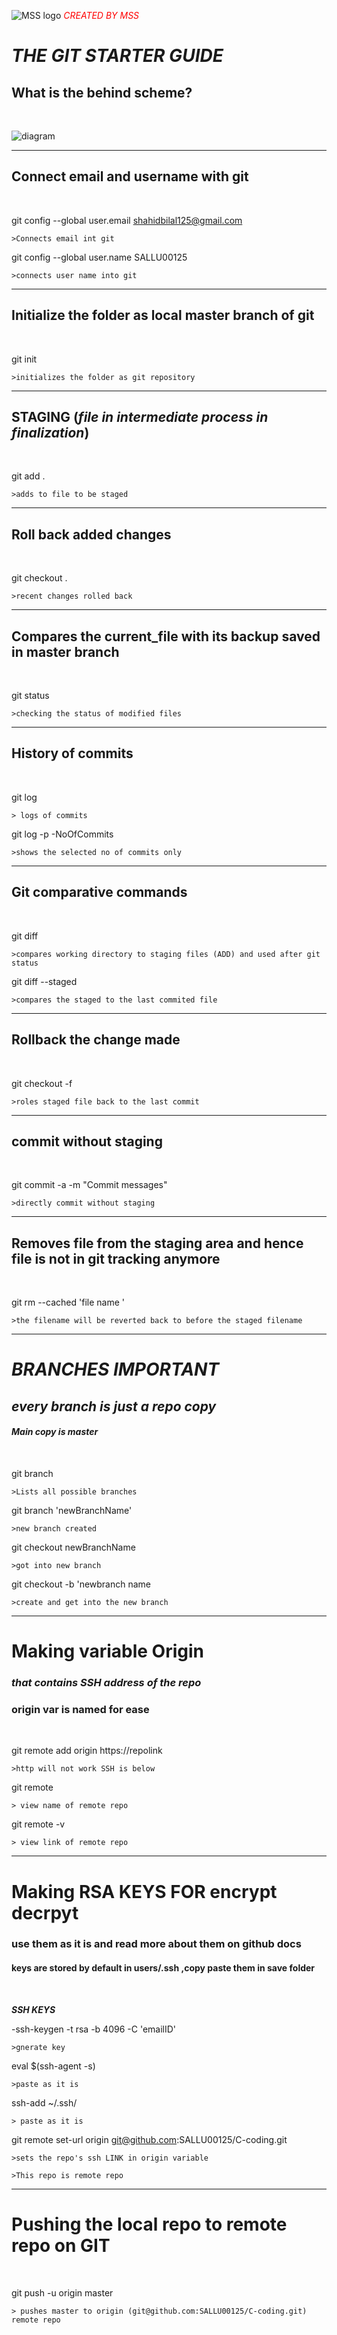 

![MSS logo](https://github.com/SALLU00125/Git_tutorials_3232000/blob/main/images/MSS.png "MSS logo")
  <span style="color:red"> _CREATED BY MSS_ </span>

#  ***THE GIT STARTER GUIDE***


## What is the behind scheme?

<p>&nbsp;</p>

  ![diagram ](https://github.com/SALLU00125/Git_tutorials_3232000/blob/main/images/lifecycle.png "Lifecycle")
  ____________________

## Connect email and username with git
  <p>&nbsp;</p>

  git config --global user.email shahidbilal125@gmail.com

    >Connects email int git

  git config --global user.name SALLU00125

    >connects user name into git
  ____________________
## Initialize the folder as local master branch of git

  <p>&nbsp;</p>

  git init

    >initializes the folder as git repository
  ____________________
## STAGING (_file in intermediate process in finalization_)

  <p>&nbsp;</p>

  git add .

    >adds to file to be staged

  ____________________
## Roll back added changes

  <p>&nbsp;</p>

  git checkout .

    >recent changes rolled back
  ____________________
## Compares the current_file with its backup saved in master branch

<p>&nbsp;</p>

  git status

    >checking the status of modified files
  ____________________
## History of commits  

  <p>&nbsp;</p>

  git log

    > logs of commits

  git log -p -NoOfCommits

    >shows the selected no of commits only
  ____________________
## Git comparative commands  

  <p>&nbsp;</p>

  git diff

    >compares working directory to staging files (ADD) and used after git status

  git diff --staged

    >compares the staged to the last commited file

  ____________________
## Rollback the change made

<p>&nbsp;</p>

  git checkout -f

    >roles staged file back to the last commit
  ____________________
## commit without staging

<p>&nbsp;</p>

  git commit -a -m "Commit messages"

    >directly commit without staging
  ____________________
## Removes file from the staging area and hence file is not in git tracking anymore

<p>&nbsp;</p>

  git rm --cached 'file name '

    >the filename will be reverted back to before the staged filename
  ____________________
# ___BRANCHES IMPORTANT___

  ##  *every branch is just a repo copy*
  #### _Main copy is master_

<p>&nbsp;</p>

  git branch

    >Lists all possible branches

  git branch 'newBranchName'

    >new branch created

  git checkout newBranchName

    >got into new branch

  git checkout -b 'newbranch name

    >create and get into the new branch
  ____________________    

# Making variable Origin

### _that contains SSH address of the repo_
###  origin var is named for ease

<p>&nbsp;</p>

  git remote add origin https://repolink

    >http will not work SSH is below

  git remote

    > view name of remote repo

  git remote -v

    > view link of remote repo
  ____________________

# Making RSA KEYS FOR encrypt decrpyt

  ### use them as it is and read more about them on github docs

  #### keys are stored by default in users/.ssh ,copy paste them in save folder



<p>&nbsp;</p>

___SSH KEYS___

-ssh-keygen -t rsa -b 4096 -C  'emailID'

    >gnerate key

eval $(ssh-agent -s)

    >paste as it is

ssh-add ~/.ssh/

    > paste as it is

git remote set-url origin git@github.com:SALLU00125/C-coding.git

    >sets the repo's ssh LINK in origin variable

    >This repo is remote repo

  ____________________

# Pushing the local repo to remote repo on GIT
<p>&nbsp;</p>

git push -u origin master

    > pushes master to origin (git@github.com:SALLU00125/C-coding.git)  remote repo
